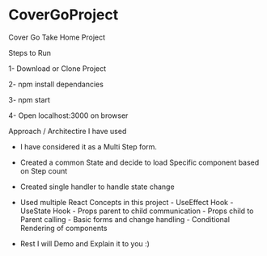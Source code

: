 # CoverGoProject
Cover Go Take Home Project

Steps to Run 

1- Download or Clone Project


2- npm install dependancies


3- npm start


4- Open localhost:3000 on browser


Approach / Architectire I have used 

- I have considered it as a Multi Step form.
- Created a common State and decide to load Specific component based on Step count
- Created single handler to handle state change
- Used multiple React Concepts in this project 
          - UseEffect Hook
          - UseState Hook
          - Props parent to child communication
          - Props child to Parent calling
          - Basic forms and change handling
          - Conditional Rendering of components
 
 - Rest I will Demo and Explain it to you :)
